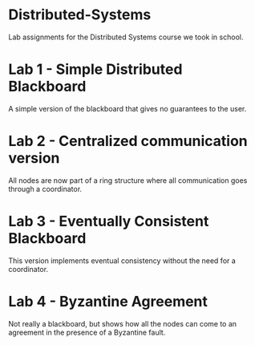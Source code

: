 # Distributed-Systems
Lab assignments for the Distributed Systems course we took in school.

# Lab 1 - Simple Distributed Blackboard
A simple version of the blackboard that gives no guarantees to the user.

# Lab 2 - Centralized communication version
All nodes are now part of a ring structure where all communication goes through a coordinator.

# Lab 3 - Eventually Consistent Blackboard
This version implements eventual consistency without the need for a coordinator.

# Lab 4 - Byzantine Agreement
Not really a blackboard, but shows how all the nodes can come to an agreement in the presence of a Byzantine fault.
